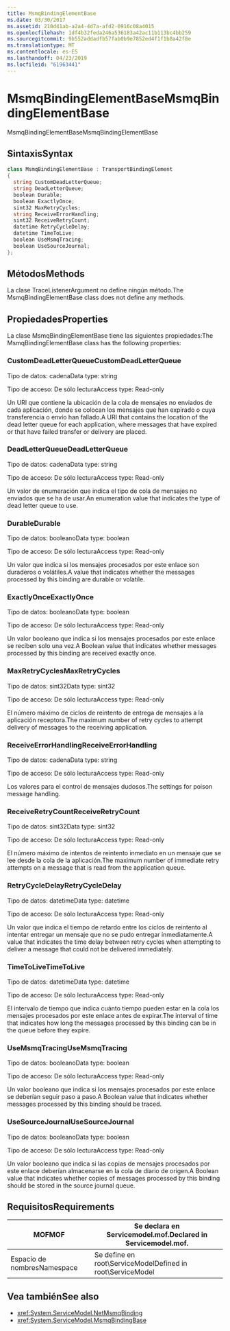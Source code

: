 ```yaml
---
title: MsmqBindingElementBase
ms.date: 03/30/2017
ms.assetid: 210d41ab-a2a4-4d7a-afd2-0916c08a4015
ms.openlocfilehash: 1df4b32feda246a536183a42ac11b113bc4bb259
ms.sourcegitcommit: 9b552addadfb57fab0b9e7852ed4f1f1b8a42f8e
ms.translationtype: MT
ms.contentlocale: es-ES
ms.lasthandoff: 04/23/2019
ms.locfileid: "61963441"
---
```

# <a name="msmqbindingelementbase"></a><span data-ttu-id="0baf6-102">MsmqBindingElementBase</span><span class="sxs-lookup"><span data-stu-id="0baf6-102">MsmqBindingElementBase</span></span>
<span data-ttu-id="0baf6-103">MsmqBindingElementBase</span><span class="sxs-lookup"><span data-stu-id="0baf6-103">MsmqBindingElementBase</span></span>  
  
## <a name="syntax"></a><span data-ttu-id="0baf6-104">Sintaxis</span><span class="sxs-lookup"><span data-stu-id="0baf6-104">Syntax</span></span>  
  
```csharp  
class MsmqBindingElementBase : TransportBindingElement  
{  
  string CustomDeadLetterQueue;  
  string DeadLetterQueue;  
  boolean Durable;  
  boolean ExactlyOnce;  
  sint32 MaxRetryCycles;  
  string ReceiveErrorHandling;  
  sint32 ReceiveRetryCount;  
  datetime RetryCycleDelay;  
  datetime TimeToLive;  
  boolean UseMsmqTracing;  
  boolean UseSourceJournal;  
};  
```  
  
## <a name="methods"></a><span data-ttu-id="0baf6-105">Métodos</span><span class="sxs-lookup"><span data-stu-id="0baf6-105">Methods</span></span>  
 <span data-ttu-id="0baf6-106">La clase TraceListenerArgument no define ningún método.</span><span class="sxs-lookup"><span data-stu-id="0baf6-106">The MsmqBindingElementBase class does not define any methods.</span></span>  
  
## <a name="properties"></a><span data-ttu-id="0baf6-107">Propiedades</span><span class="sxs-lookup"><span data-stu-id="0baf6-107">Properties</span></span>  
 <span data-ttu-id="0baf6-108">La clase MsmqBindingElementBase tiene las siguientes propiedades:</span><span class="sxs-lookup"><span data-stu-id="0baf6-108">The MsmqBindingElementBase class has the following properties:</span></span>  
  
### <a name="customdeadletterqueue"></a><span data-ttu-id="0baf6-109">CustomDeadLetterQueue</span><span class="sxs-lookup"><span data-stu-id="0baf6-109">CustomDeadLetterQueue</span></span>  
 <span data-ttu-id="0baf6-110">Tipo de datos: cadena</span><span class="sxs-lookup"><span data-stu-id="0baf6-110">Data type: string</span></span>  
  
 <span data-ttu-id="0baf6-111">Tipo de acceso: De sólo lectura</span><span class="sxs-lookup"><span data-stu-id="0baf6-111">Access type: Read-only</span></span>  
  
 <span data-ttu-id="0baf6-112">Un URI que contiene la ubicación de la cola de mensajes no enviados de cada aplicación, donde se colocan los mensajes que han expirado o cuya transferencia o envío han fallado.</span><span class="sxs-lookup"><span data-stu-id="0baf6-112">A URI that contains the location of the dead letter queue for each application, where messages that have expired or that have failed transfer or delivery are placed.</span></span>  
  
### <a name="deadletterqueue"></a><span data-ttu-id="0baf6-113">DeadLetterQueue</span><span class="sxs-lookup"><span data-stu-id="0baf6-113">DeadLetterQueue</span></span>  
 <span data-ttu-id="0baf6-114">Tipo de datos: cadena</span><span class="sxs-lookup"><span data-stu-id="0baf6-114">Data type: string</span></span>  
  
 <span data-ttu-id="0baf6-115">Tipo de acceso: De sólo lectura</span><span class="sxs-lookup"><span data-stu-id="0baf6-115">Access type: Read-only</span></span>  
  
 <span data-ttu-id="0baf6-116">Un valor de enumeración que indica el tipo de cola de mensajes no enviados que se ha de usar.</span><span class="sxs-lookup"><span data-stu-id="0baf6-116">An enumeration value that indicates the type of dead letter queue to use.</span></span>  
  
### <a name="durable"></a><span data-ttu-id="0baf6-117">Durable</span><span class="sxs-lookup"><span data-stu-id="0baf6-117">Durable</span></span>  
 <span data-ttu-id="0baf6-118">Tipo de datos: booleano</span><span class="sxs-lookup"><span data-stu-id="0baf6-118">Data type: boolean</span></span>  
  
 <span data-ttu-id="0baf6-119">Tipo de acceso: De sólo lectura</span><span class="sxs-lookup"><span data-stu-id="0baf6-119">Access type: Read-only</span></span>  
  
 <span data-ttu-id="0baf6-120">Un valor que indica si los mensajes procesados por este enlace son duraderos o volátiles.</span><span class="sxs-lookup"><span data-stu-id="0baf6-120">A value that indicates whether the messages processed by this binding are durable or volatile.</span></span>  
  
### <a name="exactlyonce"></a><span data-ttu-id="0baf6-121">ExactlyOnce</span><span class="sxs-lookup"><span data-stu-id="0baf6-121">ExactlyOnce</span></span>  
 <span data-ttu-id="0baf6-122">Tipo de datos: booleano</span><span class="sxs-lookup"><span data-stu-id="0baf6-122">Data type: boolean</span></span>  
  
 <span data-ttu-id="0baf6-123">Tipo de acceso: De sólo lectura</span><span class="sxs-lookup"><span data-stu-id="0baf6-123">Access type: Read-only</span></span>  
  
 <span data-ttu-id="0baf6-124">Un valor booleano que indica si los mensajes procesados por este enlace se reciben solo una vez.</span><span class="sxs-lookup"><span data-stu-id="0baf6-124">A Boolean value that indicates whether messages processed by this binding are received exactly once.</span></span>  
  
### <a name="maxretrycycles"></a><span data-ttu-id="0baf6-125">MaxRetryCycles</span><span class="sxs-lookup"><span data-stu-id="0baf6-125">MaxRetryCycles</span></span>  
 <span data-ttu-id="0baf6-126">Tipo de datos: sint32</span><span class="sxs-lookup"><span data-stu-id="0baf6-126">Data type: sint32</span></span>  
  
 <span data-ttu-id="0baf6-127">Tipo de acceso: De sólo lectura</span><span class="sxs-lookup"><span data-stu-id="0baf6-127">Access type: Read-only</span></span>  
  
 <span data-ttu-id="0baf6-128">El número máximo de ciclos de reintento de entrega de mensajes a la aplicación receptora.</span><span class="sxs-lookup"><span data-stu-id="0baf6-128">The maximum number of retry cycles to attempt delivery of messages to the receiving application.</span></span>  
  
### <a name="receiveerrorhandling"></a><span data-ttu-id="0baf6-129">ReceiveErrorHandling</span><span class="sxs-lookup"><span data-stu-id="0baf6-129">ReceiveErrorHandling</span></span>  
 <span data-ttu-id="0baf6-130">Tipo de datos: cadena</span><span class="sxs-lookup"><span data-stu-id="0baf6-130">Data type: string</span></span>  
  
 <span data-ttu-id="0baf6-131">Tipo de acceso: De sólo lectura</span><span class="sxs-lookup"><span data-stu-id="0baf6-131">Access type: Read-only</span></span>  
  
 <span data-ttu-id="0baf6-132">Los valores para el control de mensajes dudosos.</span><span class="sxs-lookup"><span data-stu-id="0baf6-132">The settings for poison message handling.</span></span>  
  
### <a name="receiveretrycount"></a><span data-ttu-id="0baf6-133">ReceiveRetryCount</span><span class="sxs-lookup"><span data-stu-id="0baf6-133">ReceiveRetryCount</span></span>  
 <span data-ttu-id="0baf6-134">Tipo de datos: sint32</span><span class="sxs-lookup"><span data-stu-id="0baf6-134">Data type: sint32</span></span>  
  
 <span data-ttu-id="0baf6-135">Tipo de acceso: De sólo lectura</span><span class="sxs-lookup"><span data-stu-id="0baf6-135">Access type: Read-only</span></span>  
  
 <span data-ttu-id="0baf6-136">El número máximo de intentos de reintento inmediato en un mensaje que se lee desde la cola de la aplicación.</span><span class="sxs-lookup"><span data-stu-id="0baf6-136">The maximum number of immediate retry attempts on a message that is read from the application queue.</span></span>  
  
### <a name="retrycycledelay"></a><span data-ttu-id="0baf6-137">RetryCycleDelay</span><span class="sxs-lookup"><span data-stu-id="0baf6-137">RetryCycleDelay</span></span>  
 <span data-ttu-id="0baf6-138">Tipo de datos: datetime</span><span class="sxs-lookup"><span data-stu-id="0baf6-138">Data type: datetime</span></span>  
  
 <span data-ttu-id="0baf6-139">Tipo de acceso: De sólo lectura</span><span class="sxs-lookup"><span data-stu-id="0baf6-139">Access type: Read-only</span></span>  
  
 <span data-ttu-id="0baf6-140">Un valor que indica el tiempo de retardo entre los ciclos de reintento al intentar entregar un mensaje que no se pudo entregar inmediatamente.</span><span class="sxs-lookup"><span data-stu-id="0baf6-140">A value that indicates the time delay between retry cycles when attempting to deliver a message that could not be delivered immediately.</span></span>  
  
### <a name="timetolive"></a><span data-ttu-id="0baf6-141">TimeToLive</span><span class="sxs-lookup"><span data-stu-id="0baf6-141">TimeToLive</span></span>  
 <span data-ttu-id="0baf6-142">Tipo de datos: datetime</span><span class="sxs-lookup"><span data-stu-id="0baf6-142">Data type: datetime</span></span>  
  
 <span data-ttu-id="0baf6-143">Tipo de acceso: De sólo lectura</span><span class="sxs-lookup"><span data-stu-id="0baf6-143">Access type: Read-only</span></span>  
  
 <span data-ttu-id="0baf6-144">El intervalo de tiempo que indica cuánto tiempo pueden estar en la cola los mensajes procesados por este enlace antes de expirar.</span><span class="sxs-lookup"><span data-stu-id="0baf6-144">The interval of time that indicates how long the messages processed by this binding can be in the queue before they expire.</span></span>  
  
### <a name="usemsmqtracing"></a><span data-ttu-id="0baf6-145">UseMsmqTracing</span><span class="sxs-lookup"><span data-stu-id="0baf6-145">UseMsmqTracing</span></span>  
 <span data-ttu-id="0baf6-146">Tipo de datos: booleano</span><span class="sxs-lookup"><span data-stu-id="0baf6-146">Data type: boolean</span></span>  
  
 <span data-ttu-id="0baf6-147">Tipo de acceso: De sólo lectura</span><span class="sxs-lookup"><span data-stu-id="0baf6-147">Access type: Read-only</span></span>  
  
 <span data-ttu-id="0baf6-148">Un valor booleano que indica si los mensajes procesados por este enlace se deberían seguir paso a paso.</span><span class="sxs-lookup"><span data-stu-id="0baf6-148">A Boolean value that indicates whether messages processed by this binding should be traced.</span></span>  
  
### <a name="usesourcejournal"></a><span data-ttu-id="0baf6-149">UseSourceJournal</span><span class="sxs-lookup"><span data-stu-id="0baf6-149">UseSourceJournal</span></span>  
 <span data-ttu-id="0baf6-150">Tipo de datos: booleano</span><span class="sxs-lookup"><span data-stu-id="0baf6-150">Data type: boolean</span></span>  
  
 <span data-ttu-id="0baf6-151">Tipo de acceso: De sólo lectura</span><span class="sxs-lookup"><span data-stu-id="0baf6-151">Access type: Read-only</span></span>  
  
 <span data-ttu-id="0baf6-152">Un valor booleano que indica si las copias de mensajes procesados por este enlace deberían almacenarse en la cola de diario de origen.</span><span class="sxs-lookup"><span data-stu-id="0baf6-152">A Boolean value that indicates whether copies of messages processed by this binding should be stored in the source journal queue.</span></span>  
  
## <a name="requirements"></a><span data-ttu-id="0baf6-153">Requisitos</span><span class="sxs-lookup"><span data-stu-id="0baf6-153">Requirements</span></span>  
  
|<span data-ttu-id="0baf6-154">MOF</span><span class="sxs-lookup"><span data-stu-id="0baf6-154">MOF</span></span>|<span data-ttu-id="0baf6-155">Se declara en Servicemodel.mof.</span><span class="sxs-lookup"><span data-stu-id="0baf6-155">Declared in Servicemodel.mof.</span></span>|  
|---------|-----------------------------------|  
|<span data-ttu-id="0baf6-156">Espacio de nombres</span><span class="sxs-lookup"><span data-stu-id="0baf6-156">Namespace</span></span>|<span data-ttu-id="0baf6-157">Se define en root\ServiceModel</span><span class="sxs-lookup"><span data-stu-id="0baf6-157">Defined in root\ServiceModel</span></span>|  
  
## <a name="see-also"></a><span data-ttu-id="0baf6-158">Vea también</span><span class="sxs-lookup"><span data-stu-id="0baf6-158">See also</span></span>

- <xref:System.ServiceModel.NetMsmqBinding>
- <xref:System.ServiceModel.MsmqBindingBase>
